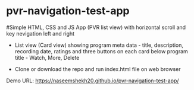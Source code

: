 # pvr-navigation-test-app

#Simple HTML, CSS and JS App (PVR list view) with horizontal scroll and key nevigation left and right

- List view (Card view) showing program meta data - title, description, recording date, ratings and three buttons on each card below program title - Watch, More, Delete

- Clone or download the repo and run index.html file on web browser

Demo URL: https://naseemshekh20.github.io/pvr-navigation-test-app/
